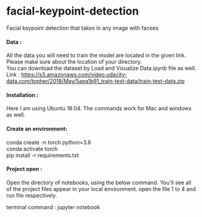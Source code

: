 # facial-keypoint-detection
Facial keypoint detection that takes in any image with facees


#### Data :
All the data you will need to train the model are located in the given link. Please make sure about the location of your directory.<br/> 
You can download the dataset by Load and Visualize Data.ipynb file as well.<br/>
Link : https://s3.amazonaws.com/video.udacity-data.com/topher/2018/May/5aea1b91_train-test-data/train-test-data.zip

#### Installation :
Here I am using Ubuntu 18.04. The commands work for Mac and windows as well.

#### Create an environment:
conda create -n torch python=3.6 <br/>
conda activate torch <br/>
pip install -r requirements.txt <br/>

#### Project open :
Open the directory of notebooks, using the below command. You'll see all of the project files appear in your local environment. open the file 1 to 4 and run file respectively. <br/>

terminal command : jupyter notebook
